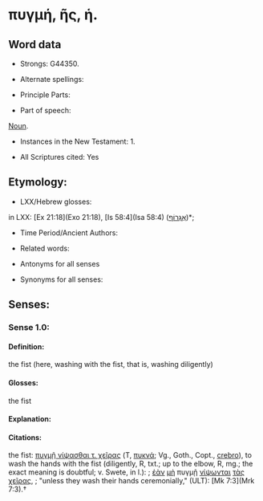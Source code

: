 # πυγμή, ῆς, ἡ.

<!-- Status: S2=NeedsReview -->
<!-- Lexica used for edits: BDAG, FFM, LN, A-S -->

## Word data

* Strongs: G44350.

* Alternate spellings:



* Principle Parts: 


* Part of speech: 

[Noun](http://ugg.readthedocs.io/en/latest/noun.html).

* Instances in the New Testament: 1.

* All Scriptures cited: Yes

## Etymology: 


* LXX/Hebrew glosses: 

in LXX: [Ex 21:18](Exo 21:18), [Is 58:4](Isa 58:4) ([אֶגְרוֹף](//en-uhl/H0106))*;

* Time Period/Ancient Authors: 


* Related words: 

* Antonyms for all senses

* Synonyms for all senses: 


## Senses:


### Sense  1.0: 

#### Definition: 

the fist (here, washing with the fist, that is, washing diligently)

#### Glosses: 

the fist 

#### Explanation: 


#### Citations: 

the fist: [πυγμῇ νίψασθαι τ. χεῖρας]() (T, [πυκνά](); Vg., Goth., Copt., [crebro]()), to wash the hands with the fist (diligently, R, txt.; up to the elbow, R, mg.; the exact meaning is doubtful; v. Swete, in l.): 
; [ἐὰν](../G14370/01.md) [μὴ](../G33610/01.md) πυγμῇ [νίψωνται](../G35380/01.md) [τὰς](../G35880/01.md) [χεῖρας](../G54950/01.md), 
; "unless they wash their hands ceremonially," (ULT): 
[Mk 7:3](Mrk 7:3).†